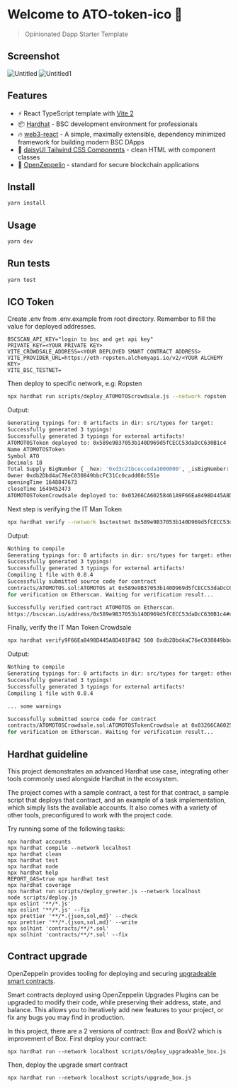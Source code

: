 # Welcome to ATO-token-ico 👋

> Opinionated Dapp Starter Template

## Screenshot
![Untitled](https://user-images.githubusercontent.com/89033750/161400353-2983d277-eb7d-4025-a7d4-b7bfd7621b9a.png)
![Untitled1](https://user-images.githubusercontent.com/89033750/161400355-905ead66-9263-4ae6-b75e-bd98dd44ca65.png)

## Features

- ⚡️ React TypeScript template with [Vite 2](https://vitejs.dev/)
- 📦 [Hardhat](https://hardhat.org/) - BSC development environment for professionals
- 🔥 [web3-react](https://github.com/NoahZinsmeister/web3-react/) - A simple, maximally extensible, dependency minimized framework for building modern BSC DApps
- 🎨 [daisyUI Tailwind CSS Components](https://daisyui.com/) - clean HTML with component classes
- 🎨 [OpenZeppelin](https://docs.openzeppelin.com/contracts/4.x/) - standard for secure blockchain applications

## Install

```sh
yarn install
```

## Usage

```sh
yarn dev
```

## Run tests

```sh
yarn test
```

## ICO Token

Create .env from .env.example from root directory. Remember to fill the value for deployed addresses.

```
BSCSCAN_API_KEY="login to bsc and get api key"
PRIVATE_KEY=<YOUR PRIVATE KEY>
VITE_CROWDSALE_ADDRESS=<YOUR DEPLOYED SMART CONTRACT ADDRESS>
VITE_PROVIDER_URL=https://eth-ropsten.alchemyapi.io/v2/<YOUR ALCHEMY KEY>
VITE_BSC_TESTNET=
```

Then deploy to specific network, e.g: Ropsten

```sh
npx hardhat run scripts/deploy_ATOMOTOScrowdsale.js --network ropsten
```

Output:

```sh
Generating typings for: 0 artifacts in dir: src/types for target: 
Successfully generated 3 typings!
Successfully generated 3 typings for external artifacts!
ATOMOTOSToken deployed to: 0x589e9B37053b140D969d5fCECC53daDcC630B1c4
Name ATOMOTOSToken
Symbol ATO
Decimals 18
Total Supply BigNumber { _hex: '0xd3c21bcecceda1000000', _isBigNumber: true }
Owner 0xdb2Dbd4aC76eC030849bbcFC31Cc0cadd08c551e
openingTime 1648847673
closeTime 1649452473
ATOMOTOSTokenCrowdsale deployed to: 0x03266CA60258461A9F66Ea8498D445A8D401F842
```

Next step is verifying the IT Man Token

```sh
npx hardhat verify --network bsctestnet 0x589e9B37053b140D969d5fCECC53daDcC630B1c4
```

Output:

```sh
Nothing to compile
Generating typings for: 0 artifacts in dir: src/types for target: ethers-v5
Successfully generated 3 typings!
Successfully generated 3 typings for external artifacts!
Compiling 1 file with 0.8.4
Successfully submitted source code for contract
contracts/ATOMOTOS.sol:ATOMOTOS at 0x589e9B37053b140D969d5fCECC53daDcC630B1c4
for verification on Etherscan. Waiting for verification result...

Successfully verified contract ATOMOTOS on Etherscan.
https://bscscan.io/address/0x589e9B37053b140D969d5fCECC53daDcC630B1c4#code
```

Finally, verify the IT Man Token Crowdsale

```sh
npx hardhat verify9F66Ea8498D445A8D401F842 500 0xdb2Dbd4aC76eC030849bbcFC31Cc0cadd08b310229c 0xdb2Dbd4aC76eC030849bbcFC31Cc0cadd08c551e 1648847673 164
```

Output:

```sh
Nothing to compile
Generating typings for: 0 artifacts in dir: src/types for target: ethers-v5
Successfully generated 3 typings!
Successfully generated 3 typings for external artifacts!
Compiling 1 file with 0.8.4

... some warnings

Successfully submitted source code for contract
contracts/ATOMOTOSCrowdsale.sol:ATOMOTOSTokenCrowdsale at 0x03266CA60258461A9F66Ea8498D4
for verification on Etherscan. Waiting for verification result...

```

## Hardhat guideline

This project demonstrates an advanced Hardhat use case, integrating other tools commonly used alongside Hardhat in the ecosystem.

The project comes with a sample contract, a test for that contract, a sample script that deploys that contract, and an example of a task implementation, which simply lists the available accounts. It also comes with a variety of other tools, preconfigured to work with the project code.

Try running some of the following tasks:

```shell
npx hardhat accounts
npx hardhat compile --network localhost
npx hardhat clean
npx hardhat test
npx hardhat node
npx hardhat help
REPORT_GAS=true npx hardhat test
npx hardhat coverage
npx hardhat run scripts/deploy_greeter.js --network localhost
node scripts/deploy.js
npx eslint '**/*.js'
npx eslint '**/*.js' --fix
npx prettier '**/*.{json,sol,md}' --check
npx prettier '**/*.{json,sol,md}' --write
npx solhint 'contracts/**/*.sol'
npx solhint 'contracts/**/*.sol' --fix
```

## Contract upgrade

OpenZeppelin provides tooling for deploying and securing [upgradeable smart contracts](https://docs.openzeppelin.com/learn/upgrading-smart-contracts).

Smart contracts deployed using OpenZeppelin Upgrades Plugins can be upgraded to modify their code, while preserving their address, state, and balance. This allows you to iteratively add new features to your project, or fix any bugs you may find in production.

In this project, there are a 2 versions of contract: Box and BoxV2 which is improvement of Box. First deploy your contract:

```shell
npx hardhat run --network localhost scripts/deploy_upgradeable_box.js
```

Then, deploy the upgrade smart contract

```shell
npx hardhat run --network localhost scripts/upgrade_box.js
